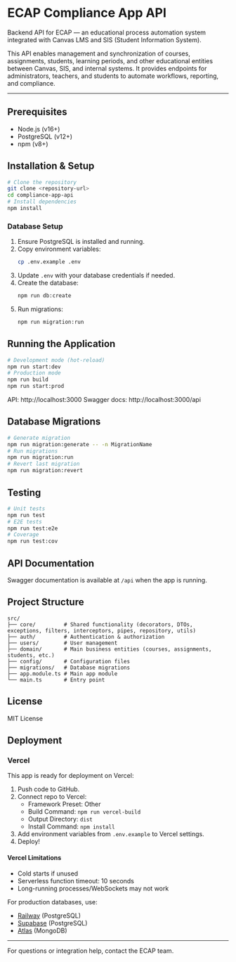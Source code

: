 # ECAP Compliance App API

Backend API for ECAP — an educational process automation system integrated with Canvas LMS and SIS (Student Information System).

This API enables management and synchronization of courses, assignments, students, learning periods, and other educational entities between Canvas, SIS, and internal systems. It provides endpoints for administrators, teachers, and students to automate workflows, reporting, and compliance.

---

## Prerequisites

- Node.js (v16+)
- PostgreSQL (v12+)
- npm (v8+)

## Installation & Setup

```bash
# Clone the repository
git clone <repository-url>
cd compliance-app-api
# Install dependencies
npm install
```

### Database Setup

1. Ensure PostgreSQL is installed and running.
2. Copy environment variables:
   ```bash
   cp .env.example .env
   ```
3. Update `.env` with your database credentials if needed.
4. Create the database:
   ```bash
   npm run db:create
   ```
5. Run migrations:
   ```bash
   npm run migration:run
   ```

## Running the Application

```bash
# Development mode (hot-reload)
npm run start:dev
# Production mode
npm run build
npm run start:prod
```

API: http://localhost:3000
Swagger docs: http://localhost:3000/api

## Database Migrations

```bash
# Generate migration
npm run migration:generate -- -n MigrationName
# Run migrations
npm run migration:run
# Revert last migration
npm run migration:revert
```

## Testing

```bash
# Unit tests
npm run test
# E2E tests
npm run test:e2e
# Coverage
npm run test:cov
```

## API Documentation

Swagger documentation is available at `/api` when the app is running.

## Project Structure

```
src/
├── core/         # Shared functionality (decorators, DTOs, exceptions, filters, interceptors, pipes, repository, utils)
├── auth/         # Authentication & authorization
├── users/        # User management
├── domain/       # Main business entities (courses, assignments, students, etc.)
├── config/       # Configuration files
├── migrations/   # Database migrations
├── app.module.ts # Main app module
└── main.ts       # Entry point
```

## License

MIT License

## Deployment

### Vercel

This app is ready for deployment on Vercel:

1. Push code to GitHub.
2. Connect repo to Vercel:
   - Framework Preset: Other
   - Build Command: `npm run vercel-build`
   - Output Directory: `dist`
   - Install Command: `npm install`
3. Add environment variables from `.env.example` to Vercel settings.
4. Deploy!

#### Vercel Limitations

- Cold starts if unused
- Serverless function timeout: 10 seconds
- Long-running processes/WebSockets may not work

For production databases, use:

- [Railway](https://railway.app) (PostgreSQL)
- [Supabase](https://supabase.com) (PostgreSQL)
- [Atlas](https://www.mongodb.com/atlas/database) (MongoDB)

---

For questions or integration help, contact the ECAP team.
 
 
